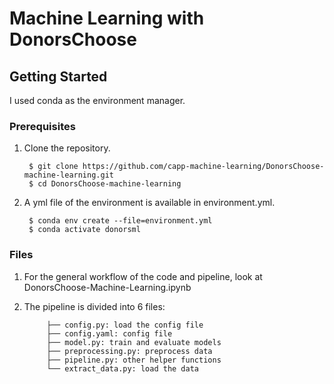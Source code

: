 # Machine Learning with DonorsChoose

## Getting Started

I used conda as the environment manager.

### Prerequisites

1. Clone the repository.

        $ git clone https://github.com/capp-machine-learning/DonorsChoose-machine-learning.git
        $ cd DonorsChoose-machine-learning

1. A yml file of the environment is available in environment.yml.

        $ conda env create --file=environment.yml
        $ conda activate donorsml
        
### Files

1. For the general workflow of the code and pipeline, look at DonorsChoose-Machine-Learning.ipynb

2. The pipeline is divided into 6 files:

            ├── config.py: load the config file
            ├── config.yaml: config file
            ├── model.py: train and evaluate models
            ├── preprocessing.py: preprocess data
            ├── pipeline.py: other helper functions
            └── extract_data.py: load the data


